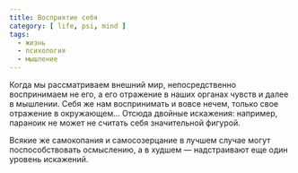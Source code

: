 ```yaml
---
title: Восприятие себя
category: [ life, psi, mind ]
tags:
  - жизнь
  - психология
  - мышление
---
```

Когда мы рассматриваем внешний мир, непосредственно воспринимаем не его, а его отражение в наших органах чувств и далее
в мышлении. Себя же нам воспринимать и вовсе нечем, только свое отражение в окружающем... Отсюда двойные искажения:
например, параноик не может не считать себя значительной фигурой.

Всякие же самокопания и самосозерцание в лучшем случае могут поспособствовать осмыслению, а в худшем — надстраивают еще
один уровень искажений.
